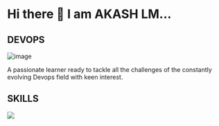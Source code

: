 # Hi there 👋  I am AKASH LM...

## DEVOPS

![image](https://miro.medium.com/v2/resize:fit:1400/1*toYapRvF2zf6KVcKb1qOMg.png)

A passionate learner ready to tackle all the challenges of the constantly evolving Devops field with keen interest.

<!-- ![image](https://miro.medium.com/v2/resize:fit:1400/1*toYapRvF2zf6KVcKb1qOMg.png) -->

## SKILLS 

<img src="https://img.shields.io/badge/Docker-2CA5E0?style=for-the-badge&logo=docker&logoColor=white" />

